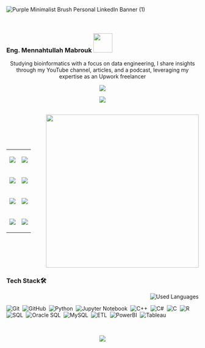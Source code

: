 ![Purple Minimalist Brush Personal LinkedIn Banner (1)](https://github.com/MennahMabrouk/MennahMabrouk/assets/101124995/f1ef358c-0710-4c04-a6e5-9467281cb6f0)

<br>

<p align="center">
  <h3>
    Eng. Mennahtullah Mabrouk <img src="https://media.tenor.com/NR-Kr20l4d4AAAAi/anime-hi.gif" width="50">
  </h3>
</p>

<p align="center">
Studying bioinformatics with a focus on data engineering, I share insights through my YouTube channel, articles, and a podcast, leveraging my expertise as an Upwork freelancer
</p>

<p align="center">
  <a href="https://github.com/DenverCoder1/readme-typing-svg"><img src="https://readme-typing-svg.herokuapp.com/?lines=Never%20Give-Up;Bioinformatics%20;&font=Fira%20Code&center=true&width=440&height=45&color=A020F0&vCenter=true&size=22"></a>
</p> 
<p align="center">
  <a href="https://github.com/DenverCoder1/readme-typing-svg"><img src="https://readme-typing-svg.herokuapp.com/?lines=Study%20Hard;Scientist%20;&font=Fira%20Code&center=true&width=440&height=45&color=bd7dbd&vCenter=true&size=22"></a>
</p> 

<!--
<p align="center"> 
    <h3>Take a Glance 👩‍💻</h3>
  </p>
-->
<br>

<body>
  <div style="display: flex; align-items: center;">
    <table cellspacing="20">
      <tr>
        <td>
          <p align="center">
            <a href="https://www.linkedin.com/in/mennahtullah-mabrouk">
              <img src="https://img.shields.io/badge/-LinkedIn-2867B2?style=for-the-badge&logo=linkedin&logoColor=white">
            </a>
          </p>
        </td>
        <td>
          <p align="center">
            <a href="https://open.spotify.com/show/2v8r3V1BWelOrbXFbBIKoF?si=f33deb246e5a4091">
              <img src="https://img.shields.io/badge/-Spotify-22D05D?style=for-the-badge&logo=Spotify&logoColor=white">
            </a>
          </p>
        </td>
      </tr>
      <tr>
        <td>
          <p align="center">
            <a href="https://medium.com/@mennahtullahmabrouk">
              <img src="https://img.shields.io/badge/-Medium-000000?style=for-the-badge&logo=Medium&logoColor=white">
            </a>
          </p>
        </td>
        <td>
          <p align="center">
            <a href="https://dev.to/mennahtullahmabrouk">
              <img src="https://img.shields.io/badge/-DEV-000000?style=for-the-badge&logo=DEV&logoColor=white">
            </a>
          </p>
        </td>
      </tr>
      <tr>
        <td>
          <p align="center">
            <a href="https://www.kaggle.com/mennahtullasameh">
              <img src="https://img.shields.io/badge/-Kaggle-20BEFF?style=for-the-badge&logo=Kaggle&logoColor=white">
            </a>
          </p>
        </td>
        <td>
          <p align="center">
            <a href="https://www.upwork.com/freelancers/~01237dec759096da5d">
              <img src="https://img.shields.io/badge/-Upwork-13A800?style=for-the-badge&logo=Upwork&logoColor=white">
            </a>
          </p>
        </td>
      </tr>
      <tr>
        <td>
          <p align="center">
            <a href="https://www.youtube.com/@Mennahtullah_Mabrouk">
              <img src="https://img.shields.io/badge/-YouTube-FF0100?style=for-the-badge&logo=YouTube&logoColor=white">
            </a>
          </p>
        </td>
        <td>
          <p align="center">
            <a href="https://t.me/MennahtullahMabrouk">
              <img src="https://img.shields.io/badge/-Channel-24A0DC?style=for-the-badge&logo=Telegram&logoColor=white">
            </a>
          </p>
        </td>
      </tr>
    </table>
    <img src="https://github.com/MennahMabrouk/MennahMabrouk/assets/101124995/49d1371f-bfc9-4a51-a5c4-541d2faf5474" width="400" height="400">
  </div>
</body>





### Tech Stack🛠
<img align="right" src="https://github-readme-stats.vercel.app/api/top-langs?username=mennahmabrouk&show_icons=true&locale=en&layout=compact&theme=radical" alt="Used Languages" />

<br>

![Git](https://img.shields.io/badge/-Git-05122A?style=flat&logo=git)&nbsp;
![GitHub](https://img.shields.io/badge/-GitHub-05122A?style=flat&logo=github)&nbsp;
![Python](https://img.shields.io/badge/-Python%20-05122A?style=flat&logo=python)&nbsp;
![Jupyter Notebook](https://img.shields.io/badge/jupyter-05122A?style=for-the-badge&logo=jupyter&logoColor=Orange)&nbsp;
![C++](https://img.shields.io/badge/c++-05122A?style=for-the-badge&logo=c%2B%2B&logoColor=cyan)&nbsp;
![C#](https://img.shields.io/badge/c%23-05122A?style=for-the-badge&logo=c-sharp&logoColor=green)&nbsp;
![C](https://img.shields.io/badge/C-05122A?style=for-the-badge&logo=c&logoColor=white)&nbsp;
![R](https://img.shields.io/badge/R-05122A?style=for-the-badge&logo=R&logoColor=blue)&nbsp;
![SQL](https://img.shields.io/badge/SQL-05122A?style=for-the-badge&logo=sql&logoColor=yellow)&nbsp;
![Oracle SQL](https://img.shields.io/badge/Oracle%20SQL-05122A?style=for-the-badge&logo=oracle&logoColor=red)&nbsp;
![MySQL](https://img.shields.io/badge/MySQL-05122A?style=for-the-badge&logo=mysql&logoColor=blue)&nbsp;
![ETL](https://img.shields.io/badge/ETL-05122A?style=for-the-badge&logo=ETL&logoColor=orange)&nbsp;
![PowerBI](https://img.shields.io/badge/PowerBI-05122A?style=for-the-badge&logo=PowerBI&logoColor=yellow)&nbsp;
![Tableau](https://img.shields.io/badge/Tableau-05122A?style=for-the-badge&logo=Tableau&logoColor=blue)&nbsp;


<br>

<p align="center">
  <img src="https://github-readme-stats.vercel.app/api?username=MennahMabrouk&show_icons=true&theme=radical&line_height=27">
</p>
